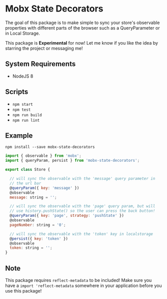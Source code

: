 # Mobx State Decorators

The goal of this package is to make simple to sync your store's observable properties
with different parts of the browser such as a QueryParameter or in Local Storage.

This package is **Experimental** for now! Let me know if you like the idea by starring
the project or messaging me!

## System Requirements
- NodeJS 8

## Scripts
- `npm start`
- `npm test`
- `npm run build`
- `npm run lint`

## Example
```
npm install --save mobx-state-decorators
```

```javascript
import { observable } from 'mobx';
import { queryParam, persist } from 'mobx-state-decorators';

export class Store {

  // will sync the observable with the 'message' query parameter in
  // the url bar
  @queryParam({ key: 'message' })
  @observable
  message: string = '';

  // will sync the observable with the 'page' query param, but will
  // use history.pushState() so the user can press the back button!
  @queryParam({ key: 'page', strategy: 'pushState' })
  @observable
  pageNumber: string = '0';

  // will sync the observable with the 'token' key in localstorage
  @persist({ key: 'token' })
  @observable
  token: string = '';
}
```

## Note
This package requires `reflect-metadata` to be included!
Make sure you have a `import 'reflect-metadata` somewhere in your application before you use this package!
